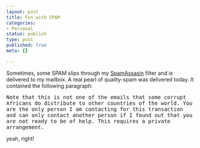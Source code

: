 ```yaml
---
layout: post
title: Fun with SPAM
categories:
- Personal
status: publish
type: post
published: true
meta: {}

---
```

Sometimes, some SPAM slips through my <a href="http://www.spamassassin.org">SpamAssasin</a> filter and is delivered to my mailbox. A real pearl of quality-spam was delivered today. It contained the following paragraph:

<tt>Note that this is not one of the emails that some corrupt Africans do distribute to other countries of the world. You are the only person I am contacting for this transaction and can only contact another person if I found out that you are not ready to be of help. This requires a private arrangement.</TT>

yeah, right!
